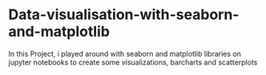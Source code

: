 # Data-visualisation-with-seaborn-and-matplotlib
In this Project, i played around with seaborn and matplotlib libraries on jupyter notebooks  to create some visualizations, barcharts and scatterplots
